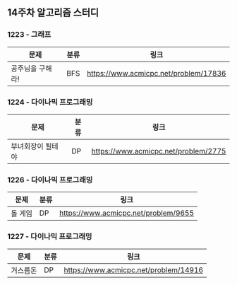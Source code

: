 ## 14주차 알고리즘 스터디  


### 1223 - 그래프

| 문제        | 분류  | 링크                                    |
|-----------|-----|---------------------------------------|
| 공주님을 구해라! | BFS | https://www.acmicpc.net/problem/17836 |


### 1224 - 다이나믹 프로그래밍

| 문제        | 분류 | 링크                                   |
|-----------|----|--------------------------------------|
| 부녀회장이 될테야 | DP | https://www.acmicpc.net/problem/2775 |

### 1226 - 다이나믹 프로그래밍

| 문제   | 분류 | 링크                                   |
|------|----|--------------------------------------|
| 돌 게임 | DP | https://www.acmicpc.net/problem/9655 |

### 1227 - 다이나믹 프로그래밍

| 문제   | 분류 | 링크                                    |
|------|----|---------------------------------------|
| 거스름돈 | DP | https://www.acmicpc.net/problem/14916 |